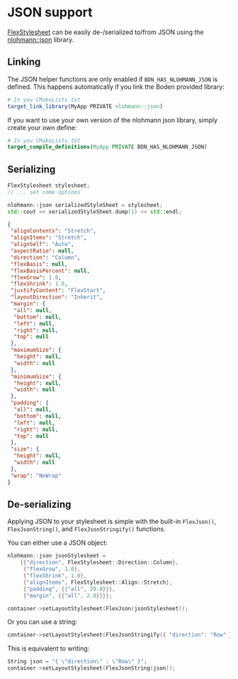 # JSON support

[FlexStylesheet](../../reference/layout/flex_stylesheet.md) can be easily de-/serialized to/from JSON using the [nlohmann::json](https://github.com/nlohmann/json) library.

## Linking

The JSON helper functions are only enabled if `BDN_HAS_NLOHMANN_JSON` is defined. This happens automatically if you link the Boden provided library:

```CMake
# In you CMakeLists.txt
target_link_library(MyApp PRIVATE nlohmann::json)
```

If you want to use your own version of the nlohmann json library, simply create your own define:
```CMake
# In you CMakeLists.txt
target_compile_definitions(MyApp PRIVATE BDN_HAS_NLOHMANN_JSON)
```

## Serializing

```C++ tab="C++"
FlexStylesheet stylesheet;
// ... set some options

nlohmann::json serializedStyleSheet = stylesheet;
std::cout << serializedStyleSheet.dump(1) << std::endl;
```

```Json tab="Output"
{
 "alignContents": "Stretch",
 "alignItems": "Stretch",
 "alignSelf": "Auto",
 "aspectRatio": null,
 "direction": "Column",
 "flexBasis": null,
 "flexBasisPercent": null,
 "flexGrow": 1.0,
 "flexShrink": 1.0,
 "justifyContent": "FlexStart",
 "layoutDirection": "Inherit",
 "margin": {
  "all": null,
  "bottom": null,
  "left": null,
  "right": null,
  "top": null
 },
 "maximumSize": {
  "height": null,
  "width": null
 },
 "minimumSize": {
  "height": null,
  "width": null
 },
 "padding": {
  "all": null,
  "bottom": null,
  "left": null,
  "right": null,
  "top": null
 },
 "size": {
  "height": null,
  "width": null
 },
 "wrap": "NoWrap"
}
```


## De-serializing

Applying JSON to your stylesheet is simple with the built-in `FlexJson()`, `FlexJsonString()`, and `FlexJsonStringify()` functions.

You can either use a JSON object:

```C++
nlohmann::json jsonStylesheet = 
	{{"direction", FlexStylesheet::Direction::Column},
     {"flexGrow", 1.0},
     {"flexShrink", 1.0},
     {"alignItems", FlexStylesheet::Align::Stretch},
     {"padding", {{"all", 20.0}}},
     {"margin", {{"all", 2.0}}}};

container->setLayoutStylesheet(FlexJson(jsonStylesheet));
```

Or you can use a string:

```C++
container->setLayoutStylesheet(FlexJsonStringify({ "direction": "Row" }));
```

This is equivalent to writing:

```C++
String json = "{ \"direction\" : \"Row\" }";
container->setLayoutStylesheet(FlexJsonString(json));
```

